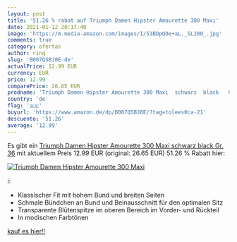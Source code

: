 ```yaml
---
layout: post
title: '51.26 % rabat auf Triumph Damen Hipster Amourette 300 Maxi'
date: 2021-01-12 20:17:40
image: 'https://m.media-amazon.com/images/I/51BDpQOe+aL._SL200_.jpg'
comments: true
category: ofertas
author: ring
slug: 'B007QSBJ0E-de'
actualPrice: 12.99 EUR
currency: EUR
price: 12.99
comparePrice: 26.65 EUR
prodname: 'Triumph Damen Hipster Amourette 300 Maxi  schwarz  black   Gr. 36'
country: 'de'
flag: '🇩🇪'
buyurl: 'https://www.amazon.de/dp/B007QSBJ0E/?tag=tolees0ca-21'
descuento: '51.26'
average: '12.99'
---
```


Es gibt ein [Triumph Damen Hipster Amourette 300 Maxi  schwarz  black   Gr. 36](https://www.amazon.de/dp/B007QSBJ0E/?tag=tolees0ca-21) mit aktuellem Preis 12.99 EUR (original: 26.65 EUR) 51.26 % Rabatt hier:

[![Triumph Damen Hipster Amourette 300 Maxi](https://m.media-amazon.com/images/I/51BDpQOe+aL._SL200_.jpg)](https://www.amazon.de/dp/B007QSBJ0E/?tag=tolees0ca-21)

ℹ️:

- Klassischer Fit mit hohem Bund und breiten Seiten
- Schmale Bündchen an Bund und Beinausschnitt für den optimalen Sitz
- Transparente Blütenspitze im oberen Bereich im Vorder- und Rückteil
- In modischen Farbtönen

[kauf es hier!!](https://www.amazon.de/dp/B007QSBJ0E/?tag=tolees0ca-21)
